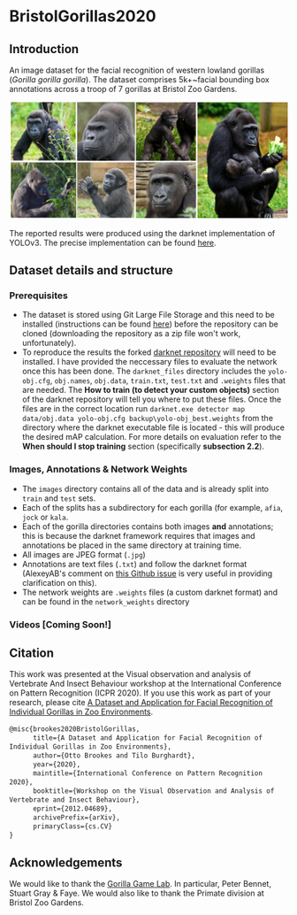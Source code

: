 # BristolGorillas2020

## Introduction
An image dataset for the facial recognition of western lowland gorillas (*Gorilla gorilla gorilla*). The dataset comprises 5k+~facial bounding box annotations across a troop of 7 gorillas at Bristol Zoo Gardens. 

![Image](readme_figures/full_troop.png)

The reported results were produced using the darknet implementation of YOLOv3. The precise implementation can be found [here](https://github.com/obrookes/darknet). 

## Dataset details and structure

### Prerequisites

- The dataset is stored using Git Large File Storage and this need to be installed (instructions can be found [here](https://git-lfs.github.com)) before the repository can be cloned (downloading the repository as a zip file won't work, unfortunately).
- To reproduce the results the forked [darknet repository](https://github.com/obrookes/darknet) will need to be installed. I have provided the neccessary files to evaluate the network once this has been done. The `darknet_files` directory includes the `yolo-obj.cfg`, `obj.names`, `obj.data`, `train.txt`, `test.txt` and `.weights` files that are needed. The **How to train (to detect your custom objects)** section of the darknet repository will tell you where to put these files. Once the files are in the correct location run `darknet.exe detector map data/obj.data yolo-obj.cfg backup\yolo-obj_best.weights` from the directory where the darknet executable file is located - this will produce the desired mAP calculation. For more details on evaluation refer to the **When should I stop training** section (specifically **subsection 2.2**).             

### Images, Annotations & Network Weights

- The `images` directory contains all of the data and is already split into `train` and `test` sets.
- Each of the splits has a subdirectory for each gorilla (for example, `afia`, `jock` or `kala`.
- Each of the gorilla directories contains both images **and** annotations; this is because the darknet framework requires that images and annotations be placed in the same directory at training time.
- All images are JPEG format (`.jpg`)
- Annotations are text files (`.txt`) and follow the darknet format (AlexeyAB's comment on [this Github issue](https://github.com/AlexeyAB/Yolo_mark/issues/60) is very useful in providing clarification on this).
- The network weights are `.weights` files (a custom darknet format) and can be found in the `network_weights` directory

### Videos [Coming Soon!]

## Citation

This work was presented at the Visual observation and analysis of Vertebrate And Insect Behaviour workshop at the International Conference on Pattern Recognition (ICPR 2020). If you use this work as part of your research, please cite [A Dataset and Application for Facial Recognition of Individual Gorillas in Zoo Environments](https://arxiv.org/abs/2012.04689).

```text
@misc{brookes2020BristolGorillas,
      title={A Dataset and Application for Facial Recognition of Individual Gorillas in Zoo Environments}, 
      author={Otto Brookes and Tilo Burghardt},
      year={2020},
      maintitle={International Conference on Pattern Recognition 2020},
      booktitle={Workshop on the Visual Observation and Analysis of Vertebrate and Insect Behaviour},
      eprint={2012.04689},
      archivePrefix={arXiv},
      primaryClass={cs.CV}
}
```

## Acknowledgements

We would like to thank the [Gorilla Game Lab](https://gorillagamelab.com). In particular, Peter Bennet, Stuart Gray & Faye. We would also like to thank the Primate division at Bristol Zoo Gardens.

